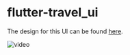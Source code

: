 # flutter-travel_ui

The design for this UI can be found [here](https://dribbble.com/shots/6510521-Travel-App-for-booking-unique-experience).

![video](https://media0.giphy.com/media/9HmzN8l2YY11dhvvdJ/giphy.gif?cid=790b7611e352b1ded6bb52d67f48c87595ca4055089b2300&rid=giphy.gif&ct=g)